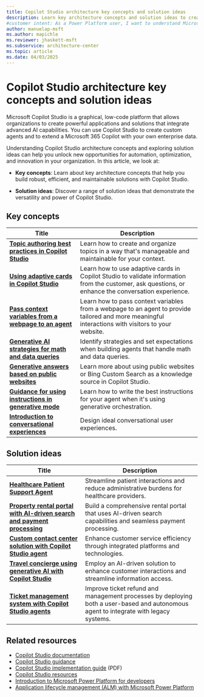 ```yaml
---
title: Copilot Studio architecture key concepts and solution ideas
description: Learn key architecture concepts and solution ideas to create intelligent applications and solutions with advanced AI capabilities in Microsoft Copilot Studio.
#customer intent: As a Power Platform user, I want to understand Microsoft Copilot Studio key concepts and solution ideas so that I can create intelligent applications with advanced AI capabilities.
author: manuelap-msft
ms.author: mapichle
ms.reviewer: jhaskett-msft
ms.subservice: architecture-center
ms.topic: article
ms.date: 04/03/2025
---
```


# Copilot Studio architecture key concepts and solution ideas

Microsoft Copilot Studio is a graphical, low-code platform that allows organizations to create powerful applications and solutions that integrate advanced AI capabilities. You can use Copilot Studio to create custom agents and to extend a Microsoft 365 Copilot with your own enterprise data.

Understanding Copilot Studio architecture concepts and exploring solution ideas can help you unlock new opportunities for automation, optimization, and innovation in your organization. In this article, we look at:

- **Key concepts**: Learn about key architecture concepts that help you build robust, efficient, and maintainable solutions with Copilot Studio.

- **Solution ideas**: Discover a range of solution ideas that demonstrate the versatility and power of Copilot Studio.

## Key concepts

| Title | Description |
| --- | --- |
| [**Topic authoring best practices in Copilot Studio**](/microsoft-copilot-studio/guidance/topic-authoring-best-practices) | Learn how to create and organize topics in a way that's manageable and maintainable for your context. |
| [**Using adaptive cards in Copilot Studio**](/microsoft-copilot-studio/guidance/adaptive-cards-overview) | Learn how to use adaptive cards in Copilot Studio to validate information from the customer, ask questions, or enhance the conversation experience. |
| [**Pass context variables from a webpage to an agent**](/microsoft-copilot-studio/guidance/pass-context-variables-from-webpage-to-copilot) | Learn how to pass context variables from a webpage to an agent to provide tailored and more meaningful interactions with visitors to your website. |
| [**Generative AI strategies for math and data queries**](/microsoft-copilot-studio/guidance/generative-ai-math-data-queries) | Identify strategies and set expectations when building agents that handle math and data queries. |
| [**Generative answers based on public websites**](/microsoft-copilot-studio/guidance/generative-ai-public-websites) | Learn more about using public websites or Bing Custom Search as a knowledge source in Copilot Studio. |
| [**Guidance for using instructions in generative mode**](/microsoft-copilot-studio/guidance/generative-mode-guidance) | Learn how to write the best instructions for your agent when it's using generative orchestration. |
| [**Introduction to conversational experiences**](/microsoft-copilot-studio/guidance/cux-overview)| Design ideal conversational user experiences. |

## Solution ideas

| Title | Description |
| --- | --- |
| [**Healthcare Patient Support Agent**](../solution-ideas/agent-healthcare-patient-support.md) | Streamline patient interactions and reduce administrative burdens for healthcare providers. |
| [**Property rental portal with AI-driven search and payment processing**](../solution-ideas/agent-rental-portal.md) | Build a comprehensive rental portal that uses AI-driven search capabilities and seamless payment processing. |
| [**Custom contact center solution with Copilot Studio agent**](../solution-ideas/agent-custom-contact-center.md) | Enhance customer service efficiency through integrated platforms and technologies. |
| [**Travel concierge using generative AI with Copilot Studio**](../solution-ideas/agent-travel-customer.md) | Employ an AI-driven solution to enhance customer interactions and streamline information access. |
| [**Ticket management system with Copilot Studio agents**](../solution-ideas/agent-ticket-and-refund.md) | Improve ticket refund and management processes by deploying both a user-based and autonomous agent to integrate with legacy systems. |

## Related resources

- [Copilot Studio documentation](/microsoft-copilot-studio/)
- [Copilot Studio guidance](/microsoft-copilot-studio/guidance/)
- [Copilot Studio implementation guide](https://aka.ms/CopilotStudioImplementationGuide) (PDF)
- [Copilot Studio resources](https://aka.ms/CopilotStudio/resources)
- [Introduction to Microsoft Power Platform for developers](/power-platform/developer/get-started)
- [Application lifecycle management (ALM) with Microsoft Power Platform](/power-platform/alm/)
